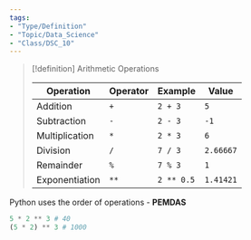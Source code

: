 ```yaml
---
tags:  
- "Type/Definition"  
- "Topic/Data_Science"  
- "Class/DSC_10"  
---
```

  
> [!definition] Arithmetic Operations  
>  
> |Operation|Operator|Example|Value|  
> |---|---|---|---|
> |Addition|`+`|`2 + 3`|`5`|  
> |Subtraction|`-`|`2 - 3`|`-1`|  
> |Multiplication|`*`|`2 * 3`|`6`|  
> |Division|`/`|`7 / 3`|`2.66667`|  
> |Remainder|`%`|`7 % 3`|`1`|  
> |Exponentiation|`**`|`2 ** 0.5`|`1.41421`|  
  
Python uses the order of operations - **PEMDAS**  
  
```py  
5 * 2 ** 3 # 40  
(5 * 2) ** 3 # 1000  
```  
